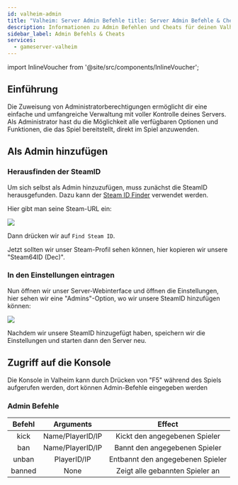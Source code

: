 ```yaml
---
id: valheim-admin
title: "Valheim: Server Admin Befehle title: Server Admin Befehle & Cheats"
description: Informationen zu Admin Befehlen und Cheats für deinen Valheim-Server von ZAP-Hosting - ZAP-Hosting.com Dokumentation
sidebar_label: Admin Befehls & Cheats
services:
  - gameserver-valheim
---
```


import InlineVoucher from '@site/src/components/InlineVoucher';

## Einführung
Die Zuweisung von Administratorberechtigungen ermöglicht dir eine einfache und umfangreiche Verwaltung mit voller Kontrolle deines Servers. Als Administrator hast du die Möglichkeit alle verfügbaren Optionen und Funktionen, die das Spiel bereitstellt, direkt im Spiel anzuwenden. 
<InlineVoucher />

## Als Admin hinzufügen

### Herausfinden der SteamID
Um sich selbst als Admin hinzuzufügen, muss zunächst die SteamID herausgefunden. Dazu kann der [Steam ID Finder](https://steamidfinder.com/) verwendet werden.


Hier gibt man seine Steam-URL ein:

![](https://screensaver01.zap-hosting.com/index.php/s/8JSZYgMH637oJKj/preview)

Dann drücken wir auf `Find Steam ID`.

Jetzt sollten wir unser Steam-Profil sehen können, hier kopieren wir unsere "Steam64ID (Dec)".


### In den Einstellungen eintragen

Nun öffnen wir unser Server-Webinterface und öffnen die Einstellungen, hier sehen wir eine "Admins"-Option, wo wir unsere SteamID hinzufügen können:

![](https://screensaver01.zap-hosting.com/index.php/s/DBZrdtf9NttzQ9a/preview)


Nachdem wir unsere SteamID hinzugefügt haben, speichern wir die Einstellungen und starten dann den Server neu.

## Zugriff auf die Konsole

Die Konsole in Valheim kann durch Drücken von "F5" während des Spiels aufgerufen werden, dort können Admin-Befehle eingegeben werden


### Admin Befehle

|  Befehl   |           Arguments          |                  Effect               |
| :--------: | :--------------------------: |  :---------------------------------:  |
|   kick     |        Name/PlayerID/IP      |     Kickt den angegebenen Spieler     |
|   ban      |        Name/PlayerID/IP      |     Bannt den angegebenen Spieler     |
|   unban    |        PlayerID/IP           |     Entbannt den angegebenen Spieler  |
|   banned   |           None               |  Zeigt alle gebannten Spieler an      |
